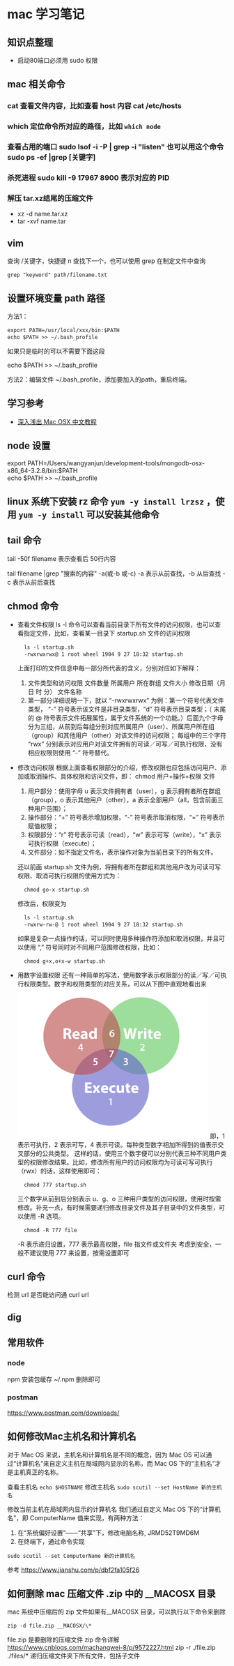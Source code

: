# mac 学习笔记

## 知识点整理

* 启动80端口必须用 sudo 权限

## mac 相关命令

### cat 查看文件内容，比如查看 host 内容  cat /etc/hosts

### which 定位命令所对应的路径，比如 `which node`

### 查看占用的端口 sudo lsof -i -P | grep -i "listen" 也可以用这个命令 sudo ps -ef |grep [关键字]

### 杀死进程 sudo kill -9 17967       8900 表示对应的 PID

### 解压 tar.xz结尾的压缩文件

* xz -d name.tar.xz
* tar -xvf name.tar

## vim
查询 /关键字，快捷键 n 查找下一个，也可以使用 grep 在制定文件中查询

```shell
grep "keyword" path/filename.txt 
```

## 设置环境变量 path 路径

方法1：

```shell
export PATH=/usr/local/xxx/bin:$PATH  
echo $PATH >> ~/.bash_profile  
```

如果只是临时的可以不需要下面这段

echo $PATH >> ~/.bash_profile  

方法2：编辑文件 ~/.bash_profile，添加要加入的path，重启终端。  

## 学习参考

* [深入浅出 Mac OSX 中文教程](http://list.youku.com/albumlist/show?id=18654878&ascending=1&page=1)

## node 设置

export PATH=/Users/wangyanjun/development-tools/mongodb-osx-x86_64-3.2.8/bin:$PATH  
echo $PATH >> ~/.bash_profile

## linux 系统下安装 rz 命令 `yum -y install lrzsz` ，使用 `yum -y install` 可以安装其他命令

## tail 命令

tail -50f filename 表示查看后 50行内容

tail filename |grep "搜索的内容" -a(或-b 或-c)   -a 表示从前查找，-b 从后查找 -c 表示从前后查找

## chmod 命令

* 查看文件权限
  ls -l 命令可以查看当前目录下所有文件的访问权限，也可以查看指定文件，比如，查看某一目录下 startup.sh 文件的访问权限

  ```shell
    ls -l startup.sh
    -rwxrwxrwx@ 1 root wheel 1904 9 27 18:32 startup.sh
  ```

  上面打印的文件信息中每一部分所代表的含义，分别对应如下解释：
  1. 文件类型和访问权限 文件数量 所属用户 所在群组 文件大小 修改日期（月 日 时 分） 文件名称
  2. 第一部分详细说明一下，就以 “-rwxrwxrwx” 为例：第一个符号代表文件类型， “-” 符号表示该文件是非目录类型，“d” 符号表示目录类型；（ 末尾的 @ 符号表示文件拓展属性，属于文件系统的一个功能。）后面九个字母分为三组，从前到后每组分别对应所属用户（user）、所属用户所在组（group）和其他用户（other）对该文件的访问权限； 每组中的三个字符 “rwx” 分别表示对应用户对该文件拥有的可读／可写／可执行权限，没有相应权限则使用 “-” 符号替代。
* 修改访问权限
  根据上面查看权限部分的介绍，修改权限也应包括访问用户、添加或取消操作、具体权限和访问文件，即：
  chmod 用户+操作+权限 文件
  1. 用户部分：使用字母 u 表示文件拥有者（user），g 表示拥有者所在群组（group），o 表示其他用户（other），a 表示全部用户（all，包含前面三种用户范围）；
  2. 操作部分：“+” 符号表示增加权限，“-” 符号表示取消权限，“=” 符号表示赋值权限；
  3. 权限部分：“r” 符号表示可读（read），“w” 表示可写（write），“x” 表示可执行权限（execute）；
  4. 文件部分：如不指定文件名，表示操作对象为当前目录下的所有文件。

  还以前面 startup.sh 文件为例，将拥有者所在群组和其他用户改为可读可写权限、取消可执行权限的使用方式为：

  ```shell
    chmod go-x startup.sh
  ```

  修改后，权限变为

  ```shell
    ls -l startup.sh
    -rwxrw-rw-@ 1 root wheel 1904 9 27 18:32 startup.sh
  ```

  如果是复杂一点操作的话，可以同时使用多种操作符添加和取消权限，并且可以使用 “,” 符号同时对不同用户范围修改权限，比如：

  ```shell
    chmod g+x,o+x-w startup.sh
  ```

* 用数字设置权限
  还有一种简单的写法，使用数字表示权限部分的读／写／可执行权限类型。数字和权限类型的对应关系，可以从下图中直观地看出来
  ![chmod权限图解](../assets/images/tools/chmod.png)
  即，1 表示可执行，2 表示可写，4 表示可读。每种类型数字相加所得到的值表示交叉部分的公共类型。
  这样的话，使用三个数字便可以分别代表三种不同用户类型的权限修改结果。比如，修改所有用户的访问权限均为可读可写可执行（rwx）的话，这样使用即可：

  ```shell
    chmod 777 startup.sh
  ```

  三个数字从前到后分别表示 u、g、o 三种用户类型的访问权限，使用时按需修改。补充一点，有时候需要递归修改目录文件及其子目录中的文件类型，可以使用 -R 选项。

  ```shell
    chmod -R 777 file
  ```

  -R 表示递归设置，777 表示最高权限，file 指文件或文件夹
  考虑到安全，一般不建议使用 777 来设置，按需设置即可

## curl 命令

检测 url 是否能访问通
curl url

## dig

## 常用软件

### node

npm 安装包缓存 ~/.npm 删除即可

### postman

<https://www.postman.com/downloads/>

## 如何修改Mac主机名和计算机名

对于 Mac OS 来说，主机名和计算机名是不同的概念，因为 Mac OS 可以通过“计算机名”来自定义主机在局域网内显示的名称，而 Mac OS 下的“主机名”才是主机真正的名称。

查看主机名 ```echo $HOSTNAME```
修改主机名 ```sudo scutil --set HostName 新的主机名```

修改当前主机在局域网内显示的计算机名
我们通过自定义 Mac OS 下的“计算机名”，即 ComputerName 值来实现，有两种方法：

1. 在“系统偏好设置”——“共享”下，修改电脑名称, JRMD52T9MD6M
2. 在终端下，通过命令实现

```shell
sudo scutil --set ComputerName 新的计算机名
```

参考 <https://www.jianshu.com/p/dbf2fa105f26>

## 如何删除 mac 压缩文件 .zip 中的 __MACOSX 目录

mac 系统中压缩后的 zip 文件如果有__MACOSX 目录，可以执行以下命令来删除

```shell
zip -d file.zip __MACOSX/\*
```

file.zip 是要删除的压缩文件
zip 命令详解 <https://www.cnblogs.com/machangwei-8/p/9572227.html>
zip -r ./file.zip ./files/* 递归压缩文件夹下所有文件，包括子文件
